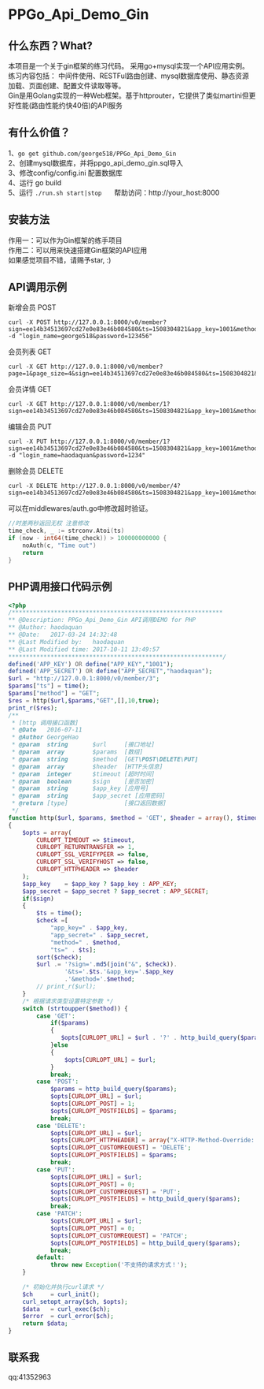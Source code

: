 PPGo_Api_Demo_Gin
====
什么东西？What?
----
本项目是一个关于gin框架的练习代码。 采用go+mysql实现一个API应用实例。 练习内容包括： 中间件使用、RESTFul路由创建、mysql数据库使用、静态资源加载、页面创建、配置文件读取等等。<br />
Gin是用Golang实现的一种Web框架。基于httprouter，它提供了类似martini但更好性能(路由性能约快40倍)的API服务

有什么价值？
----
1、```go get github.com/george518/PPGo_Api_Demo_Gin ```   
2、创建mysql数据库，并将ppgo_api_demo_gin.sql导入    
3、修改config/config.ini 配置数据库    
4、运行 go build    
5、运行 ```./run.sh start|stop   ``` 
帮助访问：http://your_host:8000  

安装方法    
----
作用一：可以作为Gin框架的练手项目    
作用二：可以用来快速搭建Gin框架的API应用    
如果感觉项目不错，请赐予star, :)        

API调用示例
----
新增会员 POST<br />
```shell 
curl -X POST http://127.0.0.1:8000/v0/member?sign=ee14b34513697cd27e0e83e46b084580&ts=1508304821&app_key=1001&method=POST -d "login_name=george518&password=123456"
```

会员列表 GET<br />
```shell
curl -X GET http://127.0.0.1:8000/v0/member?page=1&page_size=4&sign=ee14b34513697cd27e0e83e46b084580&ts=1508304821&app_key=1001&method=GET
```

会员详情 GET<br />
```shell
curl -X GET http://127.0.0.1:8000/v0/member/1?sign=ee14b34513697cd27e0e83e46b084580&ts=1508304821&app_key=1001&method=GET
```

编辑会员 PUT<br />
```shell
curl -X PUT http://127.0.0.1:8000/v0/member/1?sign=ee14b34513697cd27e0e83e46b084580&ts=1508304821&app_key=1001&method=PUT -d "login_name=haodaquan&password=1234" 
```

删除会员 DELETE<br />
```shell
curl -X DELETE http://127.0.0.1:8000/v0/member/4?sign=ee14b34513697cd27e0e83e46b084580&ts=1508304821&app_key=1001&method=DELETE
```


可以在middlewares/auth.go中修改超时验证。
```go
//时差两秒返回无权 注意修改
time_check, _ := strconv.Atoi(ts)
if (now - int64(time_check)) > 100000000000 {
    noAuth(c, "Time out")
    return
}
```

PHP调用接口代码示例
----
```php
<?php
/************************************************************
** @Description: PPGo_Api_Demo_Gin API调用DEMO for PHP
** @Author: haodaquan
** @Date:   2017-03-24 14:32:48
** @Last Modified by:   haodaquan
** @Last Modified time: 2017-10-11 13:49:57
*************************************************************/
defined('APP_KEY') OR define("APP_KEY","1001");
defined('APP_SECRET') OR define("APP_SECRET","haodaquan");
$url = "http://127.0.0.1:8000/v0/member/3";
$params["ts"] = time();
$params["method"] = "GET";
$res = http($url,$params,"GET",[],10,true);
print_r($res);
/**
 * [http 调用接口函数]
 * @Date   2016-07-11
 * @Author GeorgeHao
 * @param  string       $url     [接口地址]
 * @param  array        $params  [数组]
 * @param  string       $method  [GET\POST\DELETE\PUT]
 * @param  array        $header  [HTTP头信息]
 * @param  integer      $timeout [超时时间]
 * @param  boolean      $sign    [是否加密]
 * @param  string       $app_key [应用号]
 * @param  string       $app_secret [应用密码]
 * @return [type]                [接口返回数据]
 */
function http($url, $params, $method = 'GET', $header = array(), $timeout = 10,$sign=false,$app_key='',$app_secret='')
{
    $opts = array(
        CURLOPT_TIMEOUT => $timeout,
        CURLOPT_RETURNTRANSFER => 1,
        CURLOPT_SSL_VERIFYPEER => false,
        CURLOPT_SSL_VERIFYHOST => false,
        CURLOPT_HTTPHEADER => $header
    );
    $app_key    = $app_key ? $app_key : APP_KEY;
    $app_secret = $app_secret ? $app_secret : APP_SECRET;
    if($sign)
    {
        $ts = time();
        $check =[
            "app_key=" . $app_key,
            "app_secret=" . $app_secret,
            "method=" . $method,
            "ts=" . $ts];
        sort($check); 
        $url .= '?sign='.md5(join("&", $check)).
                '&ts='.$ts.'&app_key='.$app_key
                .'&method='.$method;
        // print_r($url);
    }
    /* 根据请求类型设置特定参数 */
    switch (strtoupper($method)) {
        case 'GET':
            if($params)
            {
               $opts[CURLOPT_URL] = $url . '?' . http_build_query($params); 
            }else
            {
                $opts[CURLOPT_URL] = $url;
            }
            break;
        case 'POST':
            $params = http_build_query($params);
            $opts[CURLOPT_URL] = $url;
            $opts[CURLOPT_POST] = 1;
            $opts[CURLOPT_POSTFIELDS] = $params;
            break;
        case 'DELETE':
            $opts[CURLOPT_URL] = $url;
            $opts[CURLOPT_HTTPHEADER] = array("X-HTTP-Method-Override: DELETE");
            $opts[CURLOPT_CUSTOMREQUEST] = 'DELETE';
            $opts[CURLOPT_POSTFIELDS] = $params;
            break;
        case 'PUT':
            $opts[CURLOPT_URL] = $url;
            $opts[CURLOPT_POST] = 0;
            $opts[CURLOPT_CUSTOMREQUEST] = 'PUT';
            $opts[CURLOPT_POSTFIELDS] = http_build_query($params);
            break;
        case 'PATCH':
            $opts[CURLOPT_URL] = $url;
            $opts[CURLOPT_POST] = 0;
            $opts[CURLOPT_CUSTOMREQUEST] = 'PATCH';
            $opts[CURLOPT_POSTFIELDS] = http_build_query($params);
            break;
        default:
            throw new Exception('不支持的请求方式！');
    }
  
    /* 初始化并执行curl请求 */
    $ch     = curl_init();
    curl_setopt_array($ch, $opts);
    $data   = curl_exec($ch);
    $error  = curl_error($ch);
    return $data;
}

```           

联系我
----
qq:41352963


